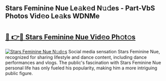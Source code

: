 ## Stars Feminine Nue Le𝚊k𝚎d N𝚞𝚍es - Part-VbS Photos Vid𝚎o Le𝚊ks WDNMe

# <h2><a href="http://fb0dmt.evod.top/?m=Stars+Feminine+Nue">🔗 👉🔴 Stars Feminine Nue Vid𝚎o Ph𝚘t𝚘s</a></h2>

[![Stars Feminine Nue N𝚞d𝚎s](https://i.imgur.com/8V9OHl7.gif)](http://fb0dmt.evod.top/?m=Stars+Feminine+Nue)
Social media sensation Stars Feminine Nue, recognized for sharing lifestyle and dance content, including dance performances and vlogs. The public's fascination with Stars Feminine Nue personal life has only fueled his popularity, making him a more intriguing public figure. 
